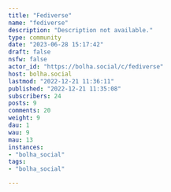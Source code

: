 ```yaml
---
title: "Fediverse" 
name: "fediverse"
description: "Description not available."
type: community
date: "2023-06-28 15:17:42"
draft: false
nsfw: false
actor_id: "https://bolha.social/c/fediverse"
host: bolha.social
lastmod: "2022-12-21 11:36:11"
published: "2022-12-21 11:35:08"
subscribers: 24
posts: 9
comments: 20
weight: 9
dau: 1
wau: 9
mau: 13
instances:
- "bolha_social"
tags: 
- "bolha_social"

---
```

